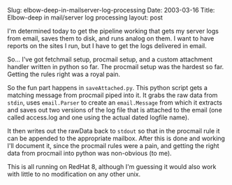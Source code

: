 Slug: elbow-deep-in-mailserver-log-processing
Date: 2003-03-16
Title: Elbow-deep in mail/server log processing
layout: post

I&#39;m determined today to get the pipeline working that gets my server logs from email, saves them to disk, and runs analog on them. I want to have reports on the sites I run, but I have to get the logs delivered in email.

So... I&#39;ve got fetchmail setup, procmail setup, and a custom attachment handler written in python so far. The procmail setup was the hardest so far. Getting the rules right was a royal pain.

So the fun part happens in <code>saveAttached.py</code>. This python script gets a matching message from procmail piped into it. It grabs the raw data from <code>stdin</code>, uses <code>email.Parser</code> to create an <code>email.Message</code> from which it extracts and saves out two versions of the log file that is attached to the email (one called access.log and one using the actual dated logfile name).

It then writes out the rawData back to <code>stdout</code> so that in the procmail rule it can be appended to the appropriate mailbox. After this is done and working I&#39;ll document it, since the procmail rules were a pain, and getting the right data from procmail into python was non-obvious (to me).

This is all running on RedHat 8, although I&#39;m guessing it would also work with little to no modification on any other unix.
